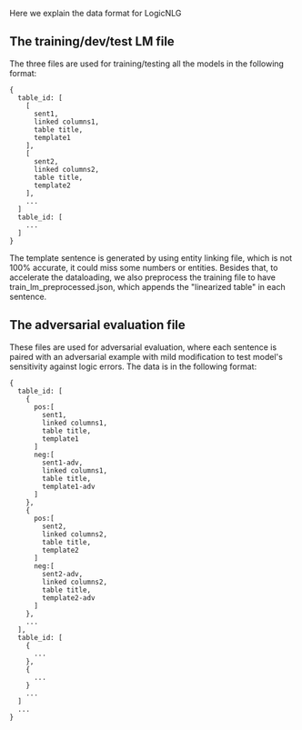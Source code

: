 Here we explain the data format for LogicNLG

## The training/dev/test LM file
The three files are used for training/testing all the models in the following format:
```
{
  table_id: [ 
    [
      sent1,
      linked columns1,
      table title,
      template1
    ],
    [
      sent2,
      linked columns2,
      table title,
      template2
    ],
    ...
  ]
  table_id: [
    ...
  ]
}
```
The template sentence is generated by using entity linking file, which is not 100% accurate, it could miss some numbers or entities. Besides that, to accelerate the dataloading, we also preprocess the training file to have train_lm_preprocessed.json, which appends the "linearized table" in each sentence.


## The adversarial evaluation file
These files are used for adversarial evaluation, where each sentence is paired with an adversarial example with mild modification to test model's sensitivity against logic errors. The data is in the following format:
```
{
  table_id: [ 
    {
      pos:[
        sent1,
        linked columns1,
        table title,
        template1        
      ]
      neg:[
        sent1-adv,
        linked columns1,
        table title,
        template1-adv        
      ]
    },
    {
      pos:[
        sent2,
        linked columns2,
        table title,
        template2  
      ]
      neg:[
        sent2-adv,
        linked columns2,
        table title,
        template2-adv
      ]    
    },
    ...
  ],
  table_id: [
    {
      ...
    },
    {
      ...    
    }
    ...
  ]
  ...
}
```

